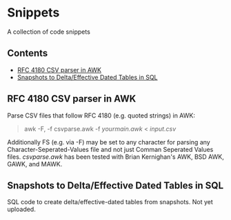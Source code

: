 # Snippets

A collection of code snippets


## Contents

- [RFC 4180 CSV parser in AWK](#RFC-4180-CSV-parser-in-AWK)
- [Snapshots to Delta/Effective Dated Tables in SQL](#Snapshots-to-deltaeffective-dated-tables-in-SQL)


## RFC 4180 CSV parser in AWK

Parse CSV files that follow RFC 4180 (e.g. quoted strings) in AWK:

> awk -F, -f csvparse.awk -f *yourmain.awk* < *input.csv*

Additionally FS (e.g. via -F) may be set to any character for parsing any Character-Seperated-Values file and not just Comman Seperated Values files.  *csvparse.awk* has been tested with Brian Kernighan's AWK, BSD AWK, GAWK, and MAWK.


## Snapshots to Delta/Effective Dated Tables in SQL

SQL code to create delta/effective-dated tables from snapshots.  Not yet uploaded.
